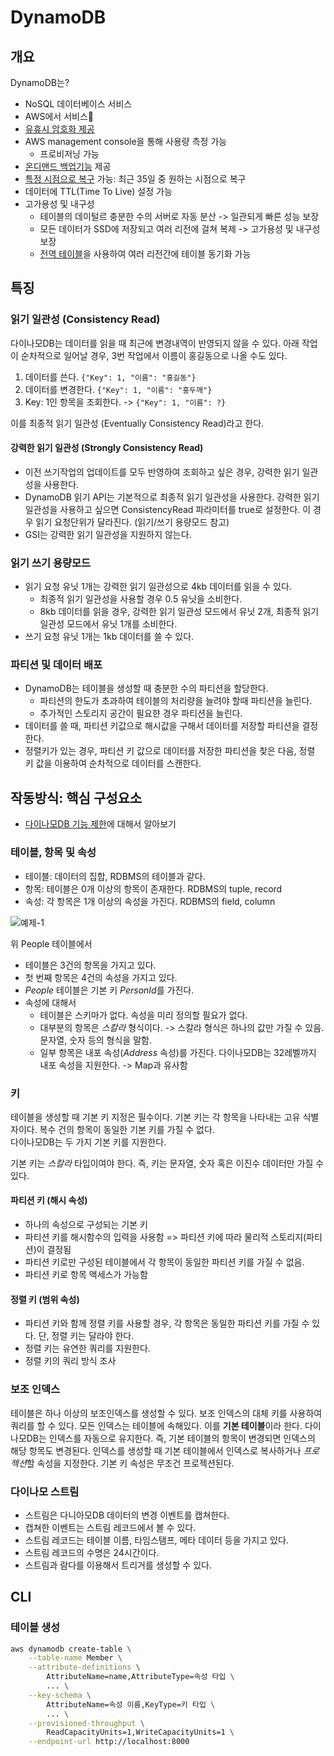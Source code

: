 # DynamoDB

## 개요

DynamoDB는?

* NoSQL 데이터베이스 서비스
* AWS에서 서비스
* [유휴시 암호화 제공](https://docs.aws.amazon.com/ko_kr/amazondynamodb/latest/developerguide/EncryptionAtRest.html)
* AWS management console을 통해 사용량 측정 가능
  * 프로비저닝 가능
* [온디맨드 백업기능](https://docs.aws.amazon.com/ko_kr/amazondynamodb/latest/developerguide/BackupRestore.html) 제공
* [특정 시점으로 복구](https://docs.aws.amazon.com/ko_kr/amazondynamodb/latest/developerguide/PointInTimeRecovery_Howitworks.html) 가능: 최근 35일 중 원하는 시점으로 복구
* 데이터에 TTL(Time To Live) 설정 가능
* 고가용성 및 내구성
  * 테이블의 데이털르 충분한 수의 서버로 자동 분산 -> 일관되게 빠른 성능 보장
  * 모든 데이터가 SSD에 저장되고 여러 리전에 걸쳐 복제 -> 고가용성 및 내구성 보장
  * [전역 테이블](https://docs.aws.amazon.com/ko_kr/amazondynamodb/latest/developerguide/GlobalTables.html)을 사용하여 여러 리전간에 테이블 동기화 가능

## 특징

### 읽기 일관성 (Consistency Read)

다이나모DB는 데이터를 읽을 때 최근에 변경내역이 반영되지 않을 수 있다. 아래 작업이 순차적으로 일어날 경우, 3번 작업에서 이름이 홍길동으로 나올 수도 있다.

1. 데이터를 쓴다. `{"Key": 1, "이름": "홍길동"}`
1. 데이터를 변경한다. `{"Key": 1, "이름": "홍두깨"}`
1. Key: 1인 항목을 조회한다. -> `{"Key": 1, "이름": ?}`

이를 최종적 읽기 일관성 (Eventually Consistency Read)라고 한다.

#### 강력한 읽기 일관성 (Strongly Consistency Read)

* 이전 쓰기작업의 업데이트를 모두 반영하여 조회하고 싶은 경우, 강력한 읽기 일관성을 사용한다.
* DynamoDB 읽기 API는 기본적으로 최종적 읽기 일관성을 사용한다. 강력한 읽기 일관성을 사용하고 싶으면 ConsistencyRead 파라미터를 true로 설정한다. 이 경우 읽기 요청단위가 달라진다. (읽기/쓰기 용량모드 참고)
* GSI는 강력한 읽기 일관성을 지원하지 않는다.

### 읽기 쓰기 용량모드

* 읽기 요청 유닛 1개는 강력한 읽기 일관성으로 4kb 데이터를 읽을 수 있다.
  * 최종적 읽기 일관성을 사용할 경우 0.5 유닛을 소비한다.
  * 8kb 데이터를 읽을 경우, 강력한 읽기 일관성 모드에서 유닛 2개, 최종적 읽기 일관성 모드에서 유닛 1개를 소비한다.
* 쓰기 요청 유닛 1개는 1kb 데이터를 쓸 수 있다.

### 파티션 및 데이터 배포

* DynamoDB는 테이블을 생성할 때 충분한 수의 파티션을 할당한다.
  * 파티션의 한도가 초과하여 테이블의 처리량을 늘려야 할때 파티션을 늘린다.
  * 추가적인 스토리지 공간이 필요햔 경우 파티션을 늘린다.
* 데이터를 쓸 때, 파티션 키값으로 해시값을 구해서 데이터를 저장할 파티션을 결정한다.
* 정렬키가 있는 경우, 파티션 키 값으로 데이터를 저장한 파티션을 찾은 다음, 정렬 키 값을 이용하여 순차적으로 데이터를 스캔한다.

## 작동방식: 핵심 구성요소

* [다이나모DB 기능 제한](https://docs.aws.amazon.com/ko_kr/amazondynamodb/latest/developerguide/Limits.html)에 대해서 알아보기

### 테이블, 항목 및 속성

* 테이블: 데이터의 집합, RDBMS의 테이블과 같다.
* 항목: 테이블은 0개 이상의 항목이 존재한다. RDBMS의 tuple, record
* 속성: 각 항목은 1개 이상의 속성을 가진다. RDBMS의 field, column

![예제-1](https://docs.aws.amazon.com/ko_kr/amazondynamodb/latest/developerguide/images/HowItWorksPeople.png)

위 People 테이블에서

* 테이블은 3건의 항목을 가지고 있다.
* 첫 번째 항목은 4건의 속성을 가지고 있다.
* *People* 테이블은 기본 키 *PersonId*를 가진다.
* 속성에 대해서
  * 테이블은 스키마가 없다. 속성을 미리 정의할 필요가 없다.
  * 대부분의 항목은 *스칼라* 형식이다. -> 스칼라 형식은 하나의 값만 가질 수 있음. 문자열, 숫자 등의 형식을 말함.
  * 일부 항목은 내포 속성(*Address* 속성)를 가진다. 다이나모DB는 32레벨까지 내포 속성을 지원한다. -> Map과 유사함

### 키

테이블을 생성할 때 기본 키 지정은 필수이다. 기본 키는 각 항목을 나타내는 고유 식별자이다. 복수 건의 항목이 동일한 기본 키를 가질 수 없다.  
다이나모DB는 두 가지 기본 키를 지원한다.

기본 키는 *스칼라* 타입이여야 한다. 즉, 키는 문자열, 숫자 혹은 이진수 데이터만 가질 수 있다.

#### 파티션 키 (해시 속성)

* 하나의 속성으로 구성되는 기본 키
* 파티션 키를 해시함수의 입력을 사용함 => 파티션 키에 따라 물리적 스토리지(파티션)이 결정됨
* 파티션 키로만 구성된 테이블에서 각 항목이 동일한 파티션 키를 가질 수 없음.
* 파티션 키로 항목 액세스가 가능함

#### 정렬 키 (범위 속성)

* 파티션 키와 함께 정렬 키를 사용할 경우, 각 항목은 동일한 파티션 키를 가질 수 있다. 단, 정렬 키는 달라야 한다.
* 정렬 키는 유연한 쿼리를 지원한다.
* 정렬 키의 쿼리 방식 조사

### 보조 인덱스

테이블은 하나 이상의 보조인덱스를 생성할 수 있다.
보조 인덱스의 대체 키를 사용하여 쿼리를 할 수 있다.
모든 인덱스는 테이블에 속해있다. 이를 **기본 테이블**이라 한다.
다이나모DB는 인덱스를 자동으로 유지한다. 즉, 기본 테이블의 항목이 변경되면 인덱스의 해당 항목도 변경된다.
인덱스를 생성할 때 기본 테이블에서 인덱스로 복사하거나 *프로젝션*할 속성을 지정한다. 기본 키 속성은 무조건 프로젝션된다.

### 다이나모 스트림

* 스트림은 다니아모DB 데이터의 변경 이벤트를 캡쳐한다.
* 캡쳐한 이벤트는 스트림 레코드에서 볼 수 있다.
* 스트림 레코드는 테이블 이름, 타임스탬프, 메타 데이터 등을 가지고 있다.
* 스트림 레코드의 수명은 24시간이다.
* 스트림과 람다를 이용해서 트리거를 생성할 수 있다.

## CLI

### 테이블 생성

```bash
aws dynamodb create-table \
    --table-name Member \
    --attribute-definitions \
        AttributeName=name,AttributeType=속성 타입 \
        ... \
    --key-schema \
        AttributeName=속성 이름,KeyType=키 타입 \
        ... \
    --provisioned-throughput \
        ReadCapacityUnits=1,WriteCapacityUnits=1 \
    --endpoint-url http://localhost:8000
```